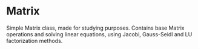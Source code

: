 # Matrix

Simple Matrix class, made for studying purposes.
Contains base Matrix operations and solving linear equations, using Jacobi, Gauss-Seidl and LU factorization methods.
